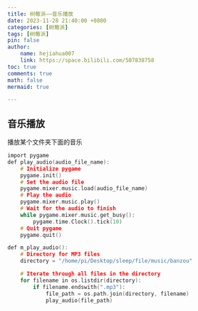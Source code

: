 ```yaml
---
title: 树莓派——音乐播放
date: 2023-11-28 21:40:00 +0800
categories: [树莓派]
tags: [树莓派]
pin: false
author: 
    name: hejiahua007
    link: https://space.bilibili.com/507838758
toc: true
comments: true
math: false
mermaid: true

---
```


## 音乐播放
播放某个文件夹下面的音乐

```c
import pygame
def play_audio(audio_file_name):
    # Initialize pygame
    pygame.init()
    # Set the audio file
    pygame.mixer.music.load(audio_file_name)
    # Play the audio
    pygame.mixer.music.play()
    # Wait for the audio to finish
    while pygame.mixer.music.get_busy():
        pygame.time.Clock().tick(10)
    # Quit pygame
    pygame.quit()

def m_play_audio():
    # Directory for MP3 files
    directory = "/home/pi/Desktop/sleep/file/music/banzou"

    # Iterate through all files in the directory
    for filename in os.listdir(directory):
        if filename.endswith(".mp3"):
            file_path = os.path.join(directory, filename)
            play_audio(file_path)
```
































































































































